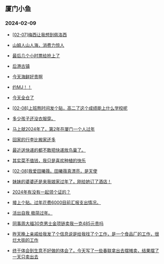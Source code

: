 ## 厦门小鱼 
### 2024-02-09

+ [[02-07]梅西让我想到佩洛西](http://bbs.xmfish.com/read-htm-tid-18145080.html)

+ [山姆人山人海，消费力惊人](http://bbs.xmfish.com/read-htm-tid-18145118.html)

+ [最后几个小时票给抢上了](http://bbs.xmfish.com/read-htm-tid-18145071.html)

+ [后港古镇](http://bbs.xmfish.com/read-htm-tid-18145072.html)

+ [今天海鲜好贵啊](http://bbs.xmfish.com/read-htm-tid-18145120.html)

+ [约MJ！！](http://bbs.xmfish.com/read-htm-tid-18145129.html)

+ [今天全仓了](http://bbs.xmfish.com/read-htm-tid-18145148.html)

+ [[02-08]上班熬时间发个贴，高二了这个成绩能上什么学校呢](http://bbs.xmfish.com/read-htm-tid-18145110.html)

+ [多少孩子还没衣服穿。](http://bbs.xmfish.com/read-htm-tid-18145128.html)

+ [马上就2024年了，第2年在厦门一个人过年](http://bbs.xmfish.com/read-htm-tid-18145146.html)

+ [回家的行李比搬家还多](http://bbs.xmfish.com/read-htm-tid-18145138.html)

+ [最近送快递的都不敢把快递放鸟巢了。](http://bbs.xmfish.com/read-htm-tid-18145082.html)

+ [其实菜不值钱，我只是喜欢种植的快乐](http://bbs.xmfish.com/read-htm-tid-18145119.html)

+ [[02-08]我爱田曦薇。田曦薇真漂亮，是天使](http://bbs.xmfish.com/read-htm-tid-18145098.html)

+ [妹妹的婆婆还是来我娘家过年了，刚给她订了酒店！](http://bbs.xmfish.com/read-htm-tid-18145174.html)

+ [2024年有没有一起领个证的？](http://bbs.xmfish.com/read-htm-tid-18145143.html)

+ [接上个贴。过年花费6000目前汇报支出情况。](http://bbs.xmfish.com/read-htm-tid-18145198.html)

+ [活出自我 极简过年。](http://bbs.xmfish.com/read-htm-tid-18145200.html)

+ [同事周大福30克男士金项链卖我一克485元贵吗](http://bbs.xmfish.com/read-htm-tid-18145186.html)

+ [昨天晚上亲戚给我发了个信息说是给我找了个工作，是一个食品厂的工作，很烂大街的工作](http://bbs.xmfish.com/read-htm-tid-18145189.html)

+ [终于体会到生意不好做的体会了，今天写了一些春联拿出去摆摊卖，结果摆了一天只卖出去](http://bbs.xmfish.com/read-htm-tid-18145195.html)

